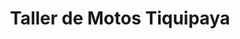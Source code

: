 ---
title: "Taller de Motos Tiquipaya"
url: /tiquipaya/taller-de-motos-tiquipaya/
shop: motocicleta
---